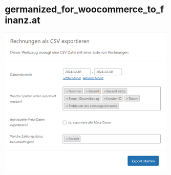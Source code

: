 # germanized_for_woocommerce_to_finanz.at

![parameter](https://github.com/entttom/germanized_for_woocommerce_to_finanz.at/blob/34edb96cb60a305b9300a91694d1aef1124464b1/export_parameters.png)
